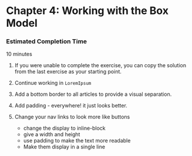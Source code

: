 # Chapter 4: Working with the Box Model

### Estimated Completion Time 
10 minutes
 

1. If you were unable to complete the exercise, you can copy the solution from the last exercise as your starting point.

1. Continue working in `LoremIpsum` 

1. Add a bottom border to all articles to provide a visual separation.

1. Add padding - everywhere! it just looks better.

1. Change your nav links to look more like buttons
    * change the display to inline-block
    * give a width and height 
    * use padding to make the text more readable 
    * Make them display in a single line
